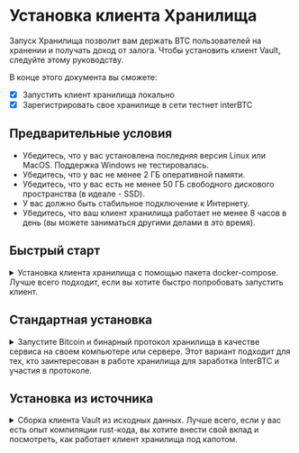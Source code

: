 # Установка клиента Хранилища

Запуск Хранилища позволит вам держать BTC пользователей на хранении и получать доход от залога.
Чтобы установить клиент Vault, следуйте этому руководству.

В конце этого документа вы сможете:

- [x] Запустить клиент хранилища локально
- [x] Зарегистрировать свое хранилище в сети тестнет interBTC 

## Предварительные условия

- Убедитесь, что у вас установлена последняя версия Linux или MacOS. Поддержка Windows не тестировалась.
- Убедитесь, что у вас не менее 2 ГБ оперативной памяти.
- Убедитесь, что у вас есть не менее 50 ГБ свободного дискового пространства (в идеале - SSD).
- У вас должно быть стабильное подключение к Интернету.
- Убедитесь, что ваш клиент хранилища работает не менее 8 часов в день (вы можете заниматься другими делами в это время).

## Быстрый старт

<details>
<summary>
Установка клиента хранилища с помощью пакета docker-compose. Лучше всего подходит, если вы хотите быстро попробовать запустить клиент.
</summary>

### 0. Установите docker и docker-compose.

Убедитесь, что [docker](https://docs.docker.com/engine/install/ ) и [docker-compose](https://docs.docker.com/compose/install/) установлены в вашей системе.

### 1.Загрузите файл docker-compose для запуска клиента хранилища и ноды Bitcoin

```shell
mkdir vault && cd vault
wget https://raw.githubusercontent.com/interlay/interbtc-docs/master/scripts/vault/docker-compose.yml
```

### 2. Добавьте свою учетную запись Polkadot для использования с вашим хранилищем

Добавьте в эту папку файл `keyfile.json`, содержащий мнемонику учетной записи, которую вы хотите использовать для хранилища, например:

```json
{
  "interbtcvault": "mango inspire guess truly stone husband double exhaust reflect wood soldier steel"
}
```

!> Мнемоника, показанная выше, предназначена только для демонстрации. НЕ распространяйте и не используйте мнемоники повторно.

Вы можете использовать [subkey](https://substrate.dev/docs/en/knowledgebase/integrate/subkey) для автоматической генерации:

```shell
subkey generate --output-type json | jq '{"interbtcvault": .secretPhrase}' > keyfile.json
```

Пожалуйста, используйте отдельное ключевое имя и мнемонику для каждого клиента. Это имя определяет, какой кошелек будет загружен на ноде Bitcoin.
Если хранилище тратит средства из другого кошелька, это может быть отмечено как кража.

### 3. Запустите клиент хранилища

( Опционально) Если у вас уже есть локально запущенна нода Bitcoin в тестовой сети, запустите только клиент хранилища:

```shell
docker-compose up vault -d
```

?> Вам может понадобиться отредактировать docker-compose, чтобы указать `--bitcoin-rpc-url` на `http://localhost:18332`.

Вы можете запустить весь клиент хранилища и ноду Bitcoin с помощью следующей команды:

```shell
docker-compose up -d
```

Вы можете просмотреть запущенные контейнеры docker с помощью команды `docker-compose ps`.
При желании вы можете просмотреть журналы, чтобы узнать, что происходит в контейнерах, с помощью команд `docker-compose logs -f vault` и `docker-compose logs -f bitcoind`.
Обратите внимание, что для первой синхронизации биткойн-ядра может потребоваться несколько часов.

</details>

## Стандартная установка

<details>
<summary>
Запустите Bitcoin и бинарный протокол хранилища в качестве сервиса на своем компьютере или сервере. Этот вариант подходит для тех, кто заинтересован в работе хранилища для заработка InterBTC и участия в протоколе.
</summary>

!> В настоящее время этот метод поддерживается только для Linux.

### 1. Установите локальную ноду Биткойн

Скачайте и установите [Bitcoin Core full-node](https://bitcoin.org/en/full-node#what-is-a-full-node), следуя [инструкциям по Linux](https://bitcoin.org/en/full-node#linux-instructions).

!> Не забудьте сделать резервную копию кошелька в [каталог данных](https://en.bitcoin.it/wiki/Data_directory), чтобы сохранить ключи, хранящиеся в вашем хранилище.

### 2. Запустите ноду Bitcoin тестнет .

?> Синхронизация BTC тестнет занимает около 30 ГБ памяти и занимает пару часов в зависимости от вашего интернет-соединения.

Поскольку Хранилищу не требуется нода Bitcoin со всеми данными и для снижения аппаратных требований, вы можете запустить Bitcoin со следующими [оптимизациями](https://bitcoin.org/en/full-node#what-is-a-full-node):

```shell
bitcoind -testnet -server -par=1 -maxuploadtarget=200 -blocksonly -rpcuser=rpcuser -rpcpassword=rpcpassword -fallbackfee=0.0002
```

!> Аргумент о резервной комиссии имеет решающее значение. Без него ваше хранилище может не осуществить платежи в определенных обстоятельствах, за что оно будет подвергнуто штрафу.

### 3. Установите клиент хранилища Vault

Создайте папку для вашего хранилища и войдите в нее:

```shell
mkdir vault && cd vault
```

Download the vault binary:

```shell
wget https://github.com/interlay/interbtc-clients/releases/download/1.0.4/vault
```

Сделайте двоичный файл исполняемым:

```shell
chmod +x vault
```

### 4. Добавьте свою учетную запись Polkadot для использования с вашим хранилищем

Добавьте в эту папку файл `keyfile.json`, содержащий мнемонику учетной записи, которую вы хотите использовать для хранилища, например:

```json
{
  "interbtcvault": "mango inspire guess truly stone husband double exhaust reflect wood soldier steel"
}
```

!> Мнемоника, показанная выше, предназначена только для демонстрации. НЕ распространяйте и не используйте мнемоники повторно.

Вы можете использовать [subkey](https://substrate.dev/docs/en/knowledgebase/integrate/subkey) для автоматической генерации:

```shell
subkey generate --output-type json | jq '{"interbtcvault": .secretPhrase}' > keyfile.json
```

Пожалуйста, используйте разные ключевые имена и мнемоники для каждого клиента. Это имя определяет, какой кошелек будет загружен на ноде Bitcoin .
Если хранилище тратит средства из другого кошелька, это может быть отмечено как кража.

### 5.A. Запуск клиента Vault в качестве службы systemd

?> Некоторые из наиболее распространенных систем Linux поддерживают этот способ (см. [systemd](https://en.wikipedia.org/wiki/Systemd)).

```shell
wget https://raw.githubusercontent.com/interlay/interbtc-docs/master/scripts/vault/setup
wget https://raw.githubusercontent.com/interlay/interbtc-docs/master/scripts/vault/interbtc-vault.service
chmod +x ./setup && sudo ./setup
sudo systemctl daemon-reload
sudo systemctl start interbtc-vault.service
```

Затем вы можете проверить состояние вашей службы, выполнив команду:

```shell
journalctl --follow _SYSTEMD_UNIT=interbtc-vault.service
```

Или путем потоковой передачи журналов в файл `vault.log` в текущем каталоге:

```shell
journalctl --follow _SYSTEMD_UNIT=interbtc-vault.service &> vault.log
```

Чтобы остановить службу, выполните команду:

```shell
sudo systemctl stop interbtc-vault.service
```

### 5.B. ВАРИАНТ: Запуск клиента хранилища напрямую

Чтобы запустить клиент вручную, следуйте [инструкциям ниже](#_6-start-the-vault-client).

</details>

## Установка из источника

<details>
<summary>
Сборка клиента Vault из исходных данных. Лучше всего, если у вас есть опыт компиляции rust-кода, вы хотите внести свой вклад и посмотреть, как работает клиент хранилища под капотом.
</summary>

''> Сборка из исходников требует `clang 11`. Обязательно проверьте это через `clang -v`.

### 1. Установите Rust

`` shell
curl https://sh.rustup.rs -sSf | sh
```

### 2. Установите локальную ноду Bitcoin

Скачайте и установите [Bitcoin Core full-node](https://bitcoin.org/en/full-node#what-is-a-full-node), следуя инструкциям [Linux instructions](https://bitcoin.org/en/full-node#linux-instructions), [Windows instructions](https://bitcoin.org/en/full-node#windows-instructions) или [Mac OS X instructions](https://bitcoin.org/en/full-node#mac-os-x-instructions).

!> Не забудьте сделать резервную копию кошелька в [каталог данных](https://en.bitcoin.it/wiki/Data_directory), чтобы сохранить ключи, хранящиеся в вашем хранилище.

### 3. Запустите узел тестовой сети Bitcoin.

?> Синхронизация BTC тестнет занимает около 30 ГБ памяти и длится пару часов в зависимости от вашего интернет-соединения.

Поскольку хранилищу не требуется нода Bitcoin со всеми данными и для снижения аппаратных требований, вы можете запустить Bitcoin со следующими [оптимизациями](https://bitcoin.org/en/full-node#what-is-a-full-node):

`` shell
bitcoind -testnet -server -par=1 -maxuploadtarget=200 -blocksonly -rpcuser=rpcuser -rpcpassword=rpcpassword -fallbackfee=0.0002
```

!!!> Аргумент платы за откат имеет решающее значение. Без него ваше хранилище может не выполнить платежи в определенных обстоятельствах, за что оно будет наказано.

### 4. Создайте клиент хранилища

?> Этот шаг займет около 45 минут в зависимости от вашего процессора.

Клонируйте код Vault, проверьте релиз `1.0.4` и соберите клиент:

`` shell
git clone git@github.com:interlay/interbtc-clients.git
cd interbtc-clients
git checkout 1.0.4
cargo build -p vault
```

### 5. Добавьте свою учетную запись Polkadot для использования с вашим хранилищем.

Вы можете выполнить этот шаг параллельно с шагом 4.

Добавьте в эту папку файл `keyfile.json`, содержащий мнемонику учетной записи, которую вы хотите использовать для Vault, например:

``json
{
  "interbtcvault": "mango inspire guess truly stone husband double exhaust reflect wood soldier steel"
}
```

Мнемоника, показанная выше, предназначена только для демонстрации. НЕ распространяйте и не используйте мнемоники повторно.

Вы можете использовать [subkey](https://substrate.dev/docs/en/knowledgebase/integrate/subkey), чтобы сгенерировать это автоматически:

```shell
subkey generate --output-type json | jq '{"interbtcvault": .secretPhrase}' > keyfile.json
```

Пожалуйста, используйте отдельное имя ключа и мнемонику для каждого клиента. Это имя определяет, какой кошелек будет загружен на полную ноду Bitcoin.
Если хранилище тратит средства из другого кошелька, это может быть отмечено как кража.

### 6. Запуск клиента хранилища

Чтобы запустить клиент, вы можете подключиться к нашей парачейн ноде:

``shell
RUST_LOG=info cargo run -p vault -- \\
  --bitcoin-rpc-url http://localhost:18332 \00 \
  --bitcoin-rpc-user rpcuser \
  --bitcoin-rpc-pass rpcpassword \
  --keyfile keyfile.json \
  --keyname interbtcvault \
  --auto-register-with-faucet-url 'https://api.interlay.io/faucet' \
  --telemetry-url 'https://api.interlay.io/telemetry' \
  ---btc-parachain-url 'wss://api.interlay.io/parachain' \
  --network=testnet \
  --currency-id=dot
```

Ведение журнала можно настроить с помощью переменной окружения [`RUST_LOG`](https://docs.rs/env_logger/0.8.3/env_logger/#enabling-logging).
По умолчанию хранилище будет вести журнал на уровне `info` или выше, но вы можете, например, настроить журнал `debug` для увеличения его информативности.

При запуске хранилища автоматически создаст или загрузит кошелек Bitcoin, используя ключевое имя, указанное выше, и импортирует дополнительные ключи, сгенерированные из запросов на выпуск.

### Для локальной настройки разработки ознакомьтесь с файлом README.

Перейдите к клиенту хранилища [README](https://github.com/interlay/interbtc-clients/tree/master/vault).

</details>

## Дополнительно

Для дополнительной безопасности вы можете зашифровать кошелек Bitcoin паролем.

<!-- tabs:start -->

#### **Regtest**

`` shell
bitcoin-cli -regtest -rpcwallet=interbtcvault encryptwallet "password"
bitcoin-cli -regtest -rpcwallet=interbtcvault walletpassphrase "password" 100000000
```

#### **Testnet**

```shell
bitcoin-cli -testnet -rpcwallet=interbtcvault encryptwallet "password"
bitcoin-cli -testnet -rpcwallet=interbtcvault walletpassphrase "password" 100000000
```

#### **Mainnet**

```shell
bitcoin-cli -rpcwallet=interbtcvault encryptwallet "password"
bitcoin-cli -rpcwallet=interbtcvault walletpassphrase "password" 100000000
```

<!-- tabs:end -->

Это сохранит ключ расшифровки в памяти в течение указанного тайм-аута - в данном примере 100000000 секунд или 3 года.
По истечении этого тайм-аута (или если узел будет завершен) кошелек должен быть разблокирован вручную.
